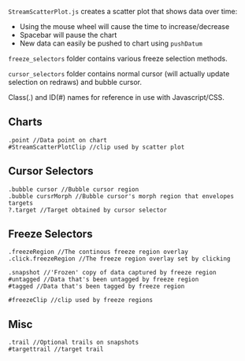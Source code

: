 
`StreamScatterPlot.js` creates a scatter plot that shows data over time:

* Using the mouse wheel will cause the time to increase/decrease
* Spacebar will pause the chart
* New data can easily be pushed to chart using `pushDatum`

`freeze_selectors` folder contains various freeze selection methods.

`cursor_selectors` folder contains normal cursor (will actually update selection on redraws) and bubble cursor.

Class(.) and ID(#) names for reference in use with Javascript/CSS.

## Charts

```
.point //Data point on chart
#StreamScatterPlotClip //clip used by scatter plot
```

## Cursor Selectors

```
.bubble cursor //Bubble cursor region
.bubble cursrMorph //Bubble cursor's morph region that envelopes targets
?.target //Target obtained by cursor selector
```

## Freeze Selectors

```
.freezeRegion //The continous freeze region overlay
.click.freezeRegion //The freeze region overlay set by clicking

.snapshot //'Frozen' copy of data captured by freeze region
#untagged //Data that's been untagged by freeze region
#tagged //Data that's been tagged by freeze region

#freezeClip //clip used by freeze regions
```

## Misc

```
.trail //Optional trails on snapshots
#targettrail //target trail
```
